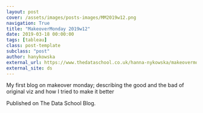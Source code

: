 ```yaml
---
layout: post
cover: /assets/images/posts-images/MM2019w12.png
navigation: True
title: "MakeoverMonday 2019w12"
date: 2019-03-18 00:00:00
tags: [tableau]
class: post-template
subclass: "post"
author: hanykowska
external_url: https://www.thedataschool.co.uk/hanna-nykowska/makeovermonday-2019w12/
external_site: ds
---
```


My first blog on makeover monday; describing the good and the bad of original viz and how I tried to make it better

Published on The Data School Blog.
